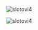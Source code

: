 <p><img align="center" src="https://github-readme-stats.vercel.app/api?username=slotovi4&show_icons=true&locale=en" alt="slotovi4" /></p>

<p><img align="center" src="https://github-readme-streak-stats.herokuapp.com/?user=slotovi4&" alt="slotovi4" /></p>
